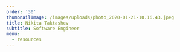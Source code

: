 ```yaml
---
order: '30'
thumbnailImage: /images/uploads/photo_2020-01-21-10.16.43.jpeg
title: Nikita Taktashev
subtitle: Software Engineer
menu:
  - resources
---
```


